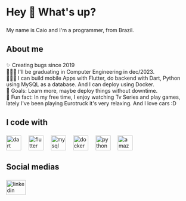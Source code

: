<h1 align="left">Hey 👋 What's up?</h1>

###

<p align="left">My name is Caio and I'm a programmer, from Brazil.</p>

###

<h2 align="left">About me</h2>

###

<p align="left">✨ Creating bugs since 2019<br>👨🏻‍🎓 I'll be graduating in Computer Engineering in dec/2023.<br>👨🏻‍💻 I can build mobile Apps with Flutter, do backend with Dart, Python using MySQL as a database. And I can deploy using Docker. <br>🎯 Goals: Learn more, maybe deploy things without downtime.<br>🎲 Fun fact: In my free time, I enjoy watching Tv Series and play games,  lately I've been playing Eurotruck it's very relaxing. And I love cars :D</p>

###

<h2 align="left">I code with</h2>

###

<div align="left">
  <img src="https://cdn.jsdelivr.net/gh/devicons/devicon/icons/dart/dart-original.svg" height="40" alt="dart logo"  />
  <img width="12" />
  <img src="https://cdn.jsdelivr.net/gh/devicons/devicon/icons/flutter/flutter-original.svg" height="40" alt="flutter logo"  />
  <img width="12" />
  <img src="https://cdn.jsdelivr.net/gh/devicons/devicon/icons/mysql/mysql-original.svg" height="40" alt="mysql logo"  />
  <img width="12" />
  <img src="https://cdn.jsdelivr.net/gh/devicons/devicon/icons/docker/docker-original.svg" height="40" alt="docker logo"  />
  <img width="12" />
  <img src="https://cdn.jsdelivr.net/gh/devicons/devicon/icons/python/python-original.svg" height="40" alt="python logo"  />
  <img width="12" />
  <img src="https://cdn.jsdelivr.net/gh/devicons/devicon/icons/amazonwebservices/amazonwebservices-original.svg" height="40" alt="amazonwebservices logo"  />
</div>

###

<h2 align="left">Social medias</h2>

###

<div align="left">
  <a href="https://www.linkedin.com/in/caio-caetano-b5377b192/" target="_blank">
    <img src="https://raw.githubusercontent.com/maurodesouza/profile-readme-generator/master/src/assets/icons/social/linkedin/default.svg" width="52" height="40" alt="linkedin logo"  />
  </a>
</div>

###
